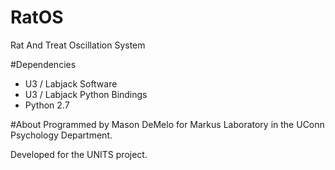 # RatOS
Rat And Treat Oscillation System

#Dependencies
- U3 / Labjack Software
- U3 / Labjack Python Bindings
- Python 2.7

#About
Programmed by Mason DeMelo for Markus Laboratory in the UConn Psychology Department.

Developed for the UNITS project.
